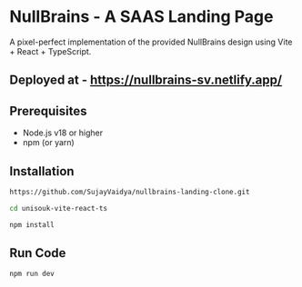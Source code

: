 # NullBrains - A SAAS Landing Page

A pixel-perfect implementation of the provided NullBrains design using Vite + React + TypeScript.

## Deployed at - https://nullbrains-sv.netlify.app/

## Prerequisites

- Node.js v18 or higher  
- npm (or yarn)

## Installation

```bash
https://github.com/SujayVaidya/nullbrains-landing-clone.git

cd unisouk-vite-react-ts

npm install
```

## Run Code

```bash
npm run dev
```